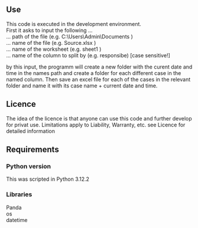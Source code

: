 ## Use
  
This code is executed in the development environment.  
First it asks to input the following ...  
... path of the file (e.g. C:\Users\Admin\Documents )  
... name of the file (e.g. Source.xlsx )  
... name of the worksheet (e.g. sheet1 )  
... name of the column to split by (e.g. responsibe) [case sensitive!]

by this input, the programm will create a new folder with the curent date and time in the names path and create a folder for each different case in the named column. Then save an excel file for each of the cases in the relevant folder and name it with its case name + current date and time.


## Licence

The idea of the licence is that anyone can use this code and further develop for privat use.
Limitations apply to Liability, Warranty, etc.
see Licence for detailed information

## Requirements

### Python version

This was scripted in Python 3.12.2

### Libraries

Panda  
os  
datetime  

